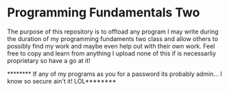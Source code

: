 # Programming Fundamentals Two
The purpose of this repository is to offload any program I may write during the duration of my programming fundaments two class and allow
others to possibly find my work and maybe even help out with their own work. Feel free to copy and learn from anything I upload none of
this if is necessarliy proprietary so have a go at it!

******** If any of my programs as you for a password its probably admin... I know so secure ain't it! LOL********
